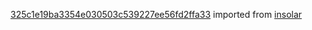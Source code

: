 [325c1e19ba3354e030503c539227ee56fd2ffa33](https://github.com/insolar/insolar/commit/325c1e19ba3354e030503c539227ee56fd2ffa33) imported from [insolar](https://github.com/insolar/insolar)
